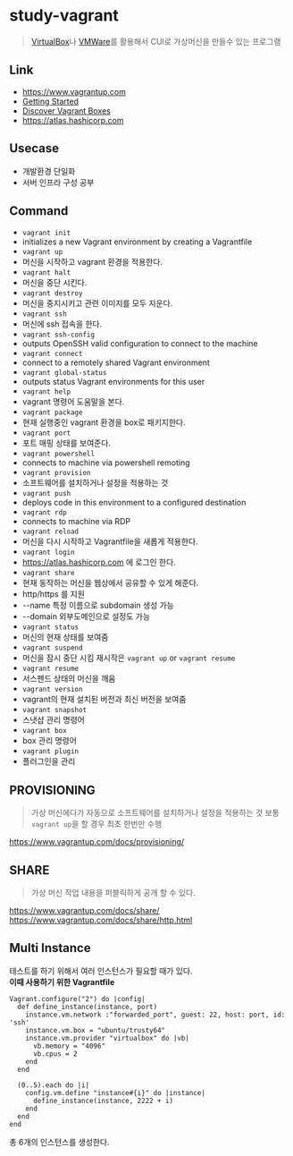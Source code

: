 # study-vagrant

> [VirtualBox](https://www.virtualbox.org/)나 [VMWare](http://www.vmware.com/kr)를 활용해서 CUI로 가상머신을 만들수 있는 프로그램

## Link
- https://www.vagrantup.com
- [Getting Started](https://www.vagrantup.com/docs/getting-started/)
- [Discover Vagrant Boxes](https://atlas.hashicorp.com/boxes/search)
- https://atlas.hashicorp.com

## Usecase
- 개발환경 단일화
- 서버 인프라 구성 공부

## Command
- ```vagrant init```
 - initializes a new Vagrant environment by creating a Vagrantfile
- ```vagrant up```
 - 머신을 시작하고 vagrant 환경을 적용한다.
- ```vagrant halt```
 - 머신을 중단 시킨다.
- ```vagrant destroy```
 - 머신을 중지시키고 관련 이미지를 모두 지운다.
- ```vagrant ssh```
 - 머신에 ssh 접속을 한다.
- ```vagrant ssh-config```
 - outputs OpenSSH valid configuration to connect to the machine
- ```vagrant connect```
 - connect to a remotely shared Vagrant environment
- ```vagrant global-status```
 - outputs status Vagrant environments for this user
- ```vagrant help```
 - vagrant 명령어 도움말을 본다.
- ```vagrant package```
 - 현재 실행중인 vagrant 환경을 box로 패키지한다.
- ```vagrant port```
 - 포트 매핑 상태를 보여준다.
- ```vagrant powershell```
 - connects to machine via powershell remoting
- ```vagrant provision```
 - 소프트웨어를 설치하거나 설정을 적용하는 것
- ```vagrant push```
 - deploys code in this environment to a configured destination
- ```vagrant rdp```
 - connects to machine via RDP
- ```vagrant reload```
 - 머신을 다시 시작하고 Vagrantfile을 새롭게 적용한다.
- ```vagrant login```
 - https://atlas.hashicorp.com 에 로그인 한다.
- ```vagrant share```
 - 현재 동작하는 머신을 웹상에서 공유할 수 있게 해준다.
 - http/https 를 지원
 - --name 특정 이름으로 subdomain 생성 가능
 - --domain 외부도메인으로 설정도 가능
- ```vagrant status```
 - 머신의 현재 상태를 보여줌
- ```vagrant suspend```
 - 머신을 잠시 중단 시킴 재시작은 ```vagrant up``` or ```vagrant resume```
- ```vagrant resume```
 - 서스펜드 상태의 머신을 깨움
- ```vagrant version```
 - vagrant의 현재 설치된 버전과 최신 버전을 보여줌
- ```vagrant snapshot```
 - 스냇샵 관리 명령어
- ```vagrant box```
 - box 관리 명령어
- ```vagrant plugin```
 - 플러그인을 관리

## PROVISIONING
> 가상 머신에다가 자동으로 소프트웨어를 설치하거나 설정을 적용하는 것
보통 ```vagrant up```을 할 경우 최초 한번만 수행

https://www.vagrantup.com/docs/provisioning/

##  SHARE
> 가상 머신 작업 내용을 퍼블릭하게 공개 할 수 있다.

https://www.vagrantup.com/docs/share/
https://www.vagrantup.com/docs/share/http.html

## Multi Instance
테스트를 하기 위해서 여러 인스턴스가 필요할 때가 있다.  
**이때 사용하기 위한 Vagrantfile**
```
Vagrant.configure("2") do |config|
  def define_instance(instance, port)
    instance.vm.network :"forwarded_port", guest: 22, host: port, id: 'ssh'
    instance.vm.box = "ubuntu/trusty64"
    instance.vm.provider "virtualbox" do |vb|
      vb.memory = "4096"
      vb.cpus = 2
    end
  end

  (0..5).each do |i|
    config.vm.define "instance#{i}" do |instance|
      define_instance(instance, 2222 + i)
    end
  end
end
```
총 6개의 인스턴스를 생성한다.

